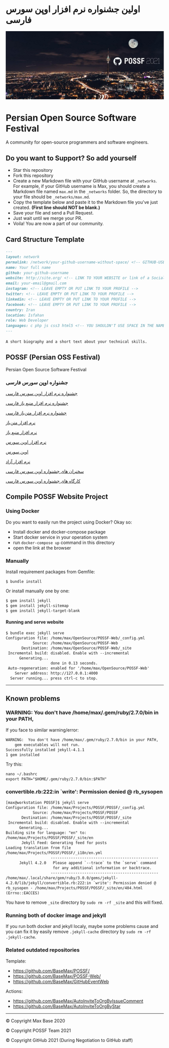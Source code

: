 # اولین جشنواره نرم افزار اوپن سورس فارسی

![](cover.jpg)

# Persian Open Source Software Festival

A community for open-source programmers and software engineers.

## Do you want to Support? So add yourself

- Star this repository
- Fork this repository
- Create a new Markdown file with your GitHub username at `_networks`. For example, if your GitHub username is Max, you should create a Markdown file named `max.md` in the `_networks` folder. So, the directory to your file should be `_networks/max.md`.
- Copy the template below and paste it to the Markdown file you've just created. **(First line should NOT be blank.)**
- Save your file and send a Pull Request.
- Just wait until we merge your PR.
- Voila! You are now a part of our community.

## Card Structure Template

```md
---
layout: network
permalink: /network/your-github-username-without-space/ <!-- GITHUB-USERNAME -->
name: Your full name
github: your-github-username
website: http://site.org/ <!-- LINK TO YOUR WEBSITE or link of a Social network -->
email: your-email@gmail.com
instagram: <!-- LEAVE EMPTY OR PUT LINK TO YOUR PROFILE -->
twitter: <!-- LEAVE EMPTY OR PUT LINK TO YOUR PROFILE -->
linkedin: <!-- LEAVE EMPTY OR PUT LINK TO YOUR PROFILE -->
facebook: <!-- LEAVE EMPTY OR PUT LINK TO YOUR PROFILE -->
country: Iran
location: Isfahan
role: Web Developer
languages: c php js css3 html5 <!-- YOU SHOULDN'T USE SPACE IN THE NAME OF THE PROGRAMMING LANGUAGE -->
---

A short biography and a short text about your technical skills.
```

## POSSF (Persian OSS Festival)

Persian Open Source Software Festival

### جشنواره اوپن سورس فارسی

[جشنواره نرم افزار اوپن سورس فارسی](https://possf.ir/)

[جشنواره نرم افزار منبع باز فارسی](https://possf.ir/)

[جشنواره نرم افزار متن‌باز فارسی](https://possf.ir/)

[نرم افزار متن‌باز](https://possf.ir/)

[نرم افزار منبع باز](https://possf.ir/)

[نرم افزار اوپن سورس](https://possf.ir/)

[اوپن سورس](https://possf.ir/)

[نرم افزار آزاد](https://possf.ir/)

[سخنران های جشنواره اوپن سورس فارسی](https://possf.ir/speaker/)

[کارگاه های جشنواره اوپن سورس فارسی](https://possf.ir/workshop/)

## Compile POSSF Website Project

### Using Docker

Do you want to easily run the project using Docker? Okay so:

- Install docker and docker-compose package
- Start docker service in your operation system
- run `docker-compose up` command in this directory
- open the link at the browser

### Manually

Install requirement packages from Gemfile:

```
$ bundle install
```

Or install manually one by one:

```
$ gem install jekyll
$ gem install jekyll-sitemap
$ gem install jekyll-target-blank
```
#### Running and serve website

```
$ bundle exec jekyll serve
Configuration file: /home/max/OpenSource/POSSF-Web/_config.yml
            Source: /home/max/OpenSource/POSSF-Web
       Destination: /home/max/OpenSource/POSSF-Web/_site
 Incremental build: disabled. Enable with --incremental
      Generating...
                    done in 0.13 seconds.
 Auto-regeneration: enabled for '/home/max/OpenSource/POSSF-Web'
    Server address: http://127.0.0.1:4000
  Server running... press ctrl-c to stop.
```

--------

## Known problems

### WARNING:  You don't have /home/max/.gem/ruby/2.7.0/bin in your PATH,

If you face to similar warning/error:
```
WARNING:  You don't have /home/max/.gem/ruby/2.7.0/bin in your PATH,
    gem executables will not run.
Successfully installed jekyll-4.1.1
1 gem installed
```

Try this:

```
nano ~/.bashrc
export PATH="$HOME/.gem/ruby/2.7.0/bin:$PATH"
```
### convertible.rb:222:in `write': Permission denied @ rb_sysopen

```
[max@workstation POSSF]$ jekyll serve
Configuration file: /home/max/Projects/POSSF/POSSF/_config.yml
            Source: /home/max/Projects/POSSF/POSSF
       Destination: /home/max/Projects/POSSF/POSSF/_site
 Incremental build: disabled. Enable with --incremental
      Generating...
Building site for language: "en" to: /home/max/Projects/POSSF/POSSF/_site/en
       Jekyll Feed: Generating feed for posts
Loading translation from file /home/max/Projects/POSSF/POSSF/_i18n/en.yml
                    ------------------------------------------------
      Jekyll 4.2.0   Please append `--trace` to the `serve` command
                     for any additional information or backtrace.
                    ------------------------------------------------
/home/max/.local/share/gem/ruby/3.0.0/gems/jekyll-4.2.0/lib/jekyll/convertible.rb:222:in `write': Permission denied @ rb_sysopen - /home/max/Projects/POSSF/POSSF/_site/en/404.html (Errno::EACCES)
```

You have to remove `_site` directory by `sudo rm -rf _site` and this will fixed.

### Running both of docker image and jekyll

If you run both docker and jekyll localy, maybe some problems cause and you can fix it by easily remove `.jekyll-cache` directory by `sudo rm -rf .jekyll-cache`.

### Related outdated repositories

Template:
- https://github.com/BaseMax/POSSF/
- https://github.com/BaseMax/POSSF-Web/
- https://github.com/BaseMax/GitHubEventWeb

Actions:
- https://github.com/BaseMax/AutoInviteToOrgByIssueComment
- https://github.com/BaseMax/AutoInviteToOrgByStar

--------

© Copyright Max Base 2020

© Copyright POSSF Team 2021

© Copyright GitHub 2021 (During Negotiation to GitHub staff)
